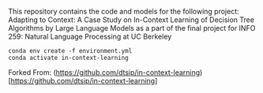 This repository contains the code and models for the following project:
Adapting to Context: A Case Study on In-Context Learning of Decision Tree Algorithms by Large Language Models as a part of the final project for INFO 259: Natural Language Processing at UC Berkeley 


`conda env create -f environment.yml` <br>
`conda activate in-context-learning`


Forked From: 
(https://github.com/dtsip/in-context-learning)[https://github.com/dtsip/in-context-learning]
